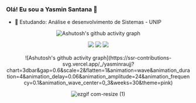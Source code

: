 ### Olá! Eu sou a Yasmin Santana 🍄

- 🌱  Estudando: Análise e desenvolvimento de Sistemas - UNIP

<div align="center" >
   
![Ashutosh's github activity graph](https://ssr-contributions-svg.vercel.app/_/yasminraujj?chart=3dbar&gap=0.6&scale=2&flatten=1&animation=wave&animation_duration=4&animation_delay=0.06&animation_amplitude=24&animation_frequency=0.1&animation_wave_center=0_3&weeks=30&theme=pink) </dv>


<div>
    <a href="https://instagram.com/_araujj" target="_blank"><img src="https://img.shields.io/badge/Instagram-E4405F?style=for-the-badge&logo=instagram&logoColor=white" target="_blank"></a>
<a href="https://www.linkedin.com/in/yasmin-santana-araujo-597225175/" target= "_blank"><img src="https://img.shields.io/badge/LinkedIn-0077B5?style=for-the-badge&logo=linkedin&logoColor=white" target="_black"></a>
  <a href = "mailto:yasminsantanaraujo099@gmail.com"><img src="https://img.shields.io/badge/-Gmail-%23333?style=for-the-badge&logo=gmail&logoColor=white" target="_blank"></a>

</div>



<div style ="display: inline_block"><br>


<div aling="center">
![Ashutosh's github activity graph](https://ssr-contributions-svg.vercel.app/_/yasminraujj?chart=3dbar&gap=0.6&scale=2&flatten=1&animation=wave&animation_duration=4&animation_delay=0.06&animation_amplitude=24&animation_frequency=0.1&animation_wave_center=0_3&weeks=30&theme=pink)
    
![ezgif com-resize (1)](https://github.com/yasminraujj/yasminraujj/assets/111451948/caf25374-4fdf-4a77-aad5-4db1b81d5024)

</div>
